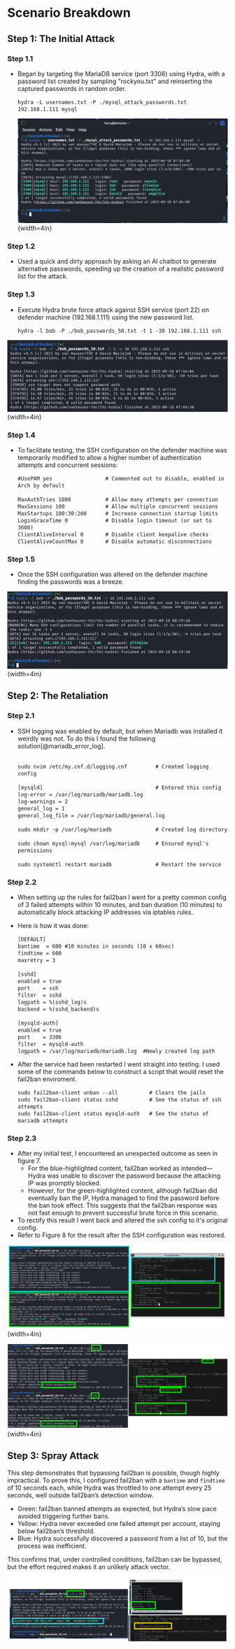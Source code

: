 # Scenario Breakdown

## Step 1: The Initial Attack


### Step 1.1

- Began by targeting the MariaDB service (port 3306) using Hydra, with a password list created by sampling "rockyou.txt" and reinserting the captured passwords in random order.

  ```
  hydra -L usernames.txt -P ./mysql_attack_passwords.txt 192.168.1.111 mysql
  ```

  ![Hydra successfully accessing all 4 mariadb passwords](images/captured-sql-passwords.png){width=4in}

### Step 1.2
- Used a quick and dirty approach by asking an AI chatbot to generate alternative passwords, speeding up the creation of a realistic password list for the attack.

### Step 1.3

- Execute Hydra brute force attack against SSH service (port 22) on defender machine (192.168.1.111) using the new password list.

  ```
  hydra -l bob -P ./bob_passwords_50.txt -t 1 -30 192.168.1.111 ssh
  ```

![Failed brute force attempt, even with access to the correct password and a small list of 50 passwords.](images/ssh-fail01.png){width=4in}

### Step 1.4

- To facilitate testing, the SSH configuration on the defender machine was temporarily modified to allow a higher number of authentication attempts and concurrent sessions:

  ```
  #UsePAM yes                 # Commented out to disable, enabled in Arch by default

  MaxAuthTries 1000           # Allow many attempts per connection
  MaxSessions 100             # Allow multiple concurrent sessions
  MaxStartups 100:30:200      # Increase connection startup limits
  LoginGraceTime 0            # Disable login timeout (or set to 3600)
  ClientAliveInterval 0       # Disable client keepalive checks
  ClientAliveCountMax 0       # Disable automatic disconnections
  ```

### Step 1.5

- Once the SSH configuration was altered on the defender machine finding the passwords was a breeze.

![Hydra successfully finding all bob's ssh password](images/ssh-success.png){width=4in}

## Step 2: The Retaliation

### Step 2.1

- SSH logging was enabled by default, but when Mariadb was installed it weirdly was not. To do this I found the following solution[@mariadb_error_log].

  ```

  sudo nvim /etc/my.cnf.d/logging.cnf         # Created logging config

  [mysqld]                                    # Entered this config
  log-error = /var/log/mariadb/mariadb.log
  log-warnings = 2
  general_log = 1
  general_log_file = /var/log/mariadb/general.log

  sudo mkdir -p /var/log/mariadb              # Created log directory

  sudo chown mysql:mysql /var/log/mariadb     # Ensured mysql's permissions

  sudo systemctl restart mariadb              # Restart the service
  ```

### Step 2.2

- When setting up the rules for fail2ban I went for a pretty common config of 3 failed attempts within 10 minutes, and ban duration (10 minutes) to automatically block attacking IP addresses via iptables rules.
- Here is how it was done:

  ```
  [DEFAULT]
  bantime  = 600 #10 minutes in seconds (10 x 60sec)
  findtime = 600
  maxretry = 3

  [sshd]
  enabled = true
  port    = ssh
  filter  = sshd
  logpath = %(sshd_log)s
  backend = %(sshd_backend)s

  [mysqld-auth]
  enabled = true
  port    = 3306
  filter  = mysqld-auth
  logpath = /var/log/mariadb/mariadb.log  #Newly created log path
  ```

- After the service had been restarted I went straight into testing. I used some of the commands below to construct a script that would reset the fail2ban enviroment. 

  ```
  sudo fail2ban-client unban --all          # Clears the jails
  sudo fail2ban-client status sshd          # See the status of ssh attempts
  sudo fail2ban-client status mysqld-auth   # See the status of mariadb attempts
  ```

### Step 2.3

- After my initial test, I encountered an unexpected outcome as seen in figure 7.
  - For the blue-highlighted content, fail2ban worked as intended—Hydra was unable to discover the password because the attacking IP was promptly blocked.
  - However, for the green-highlighted content, although fail2ban did eventually ban the IP, Hydra managed to find the password before the ban took effect. This suggests that the fail2ban response was not fast enough to prevent successful brute force in this scenario.
- To rectify this result I went back and altered the ssh config to it's original config. 
- Refer to Figure 8 for the result after the SSH configuration was restored.

![Unexpected result from test](images/weird-result.png){width=4in}



![A successful hydra attempt after the original config had been restored.](images/rectified.png){width=4in}


## Step 3: Spray Attack

This step demonstrates that bypassing fail2ban is possible, though highly impractical. To prove this, I configured fail2ban with a `bantime` and `findtime` of 10 seconds each, while Hydra was throttled to one attempt every 25 seconds, well outside fail2ban’s detection window. 

- Green: fail2ban banned attempts as expected, but Hydra’s slow pace avoided triggering further bans.
- Yellow: Hydra never exceeded one failed attempt per account, staying below fail2ban’s threshold.
- Blue: Hydra successfully discovered a password from a list of 10, but the process was inefficient.

This confirms that, under controlled conditions, fail2ban can be bypassed, but the effort required makes it an unlikely attack vector.

![Screen capture of successful brute force in very controlled conditions](images/successful-bypass-of-fail2ban.png)

<!-- ## MITRE ATT&CK Mapping

- T1110.001 - Brute Force: Password Guessing

  - Systematic password attempts against SSH and MariaDB services
  - Using Hydra with username/password lists to guess valid credentials

- T1021.004 - Remote Services: SSH

  - Leveraging SSH protocol for initial access attempts
  - Targeting remote authentication service for system access

- T1110.003 - Brute Force: Password Spraying

  - Using common passwords across multiple accounts
  - "Low and slow" approach to evade detection thresholds

- T1595.001 - Active Scanning: Scanning IP Blocks

  - Port scanning to identify exposed services (SSH port 22, MariaDB port 3306)

- T1078.003 - Valid Accounts: Local Accounts
  - Using compromised local user credentials for system access
  - Potential for lateral movement within flat network topology -->
